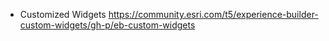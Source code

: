 
- Customized Widgets
https://community.esri.com/t5/experience-builder-custom-widgets/gh-p/eb-custom-widgets
